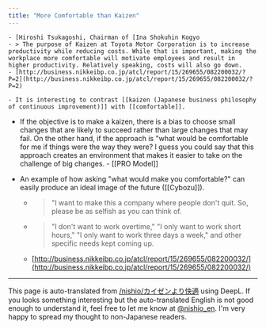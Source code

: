 ```yaml
---
title: "More Comfortable than Kaizen"
---
```


    - [Hiroshi Tsukagoshi, Chairman of [Ina Shokuhin Kogyo
    - > The purpose of Kaizen at Toyota Motor Corporation is to increase productivity while reducing costs. While that is important, making the workplace more comfortable will motivate employees and result in higher productivity. Relatively speaking, costs will also go down.
    - [http://business.nikkeibp.co.jp/atcl/report/15/269655/082200032/?P=2](http://business.nikkeibp.co.jp/atcl/report/15/269655/082200032/?P=2)

    - It is interesting to contrast [[kaizen (Japanese business philosophy of continuous improvement)]] with [[comfortable]].
- If the objective is to make a kaizen, there is a bias to choose small changes that are likely to succeed rather than large changes that may fail. On the other hand, if the approach is "what would be comfortable for me if things were the way they were? I guess you could say that this approach creates an environment that makes it easier to take on the challenge of big changes.
        - [[PRO Model]]

- An example of how asking "what would make you comfortable?" can easily produce an ideal image of the future ([[Cybozu]]).
    - > "I want to make this a company where people don't quit. So, please be as selfish as you can think of.
    - > "I don't want to work overtime," "I only want to work short hours," "I only want to work three days a week," and other specific needs kept coming up.
    - [http://business.nikkeibp.co.jp/atcl/report/15/269655/082200032/](http://business.nikkeibp.co.jp/atcl/report/15/269655/082200032/)

---
This page is auto-translated from [/nishio/カイゼンより快適](https://scrapbox.io/nishio/カイゼンより快適) using DeepL. If you looks something interesting but the auto-translated English is not good enough to understand it, feel free to let me know at [@nishio_en](https://twitter.com/nishio_en). I'm very happy to spread my thought to non-Japanese readers.